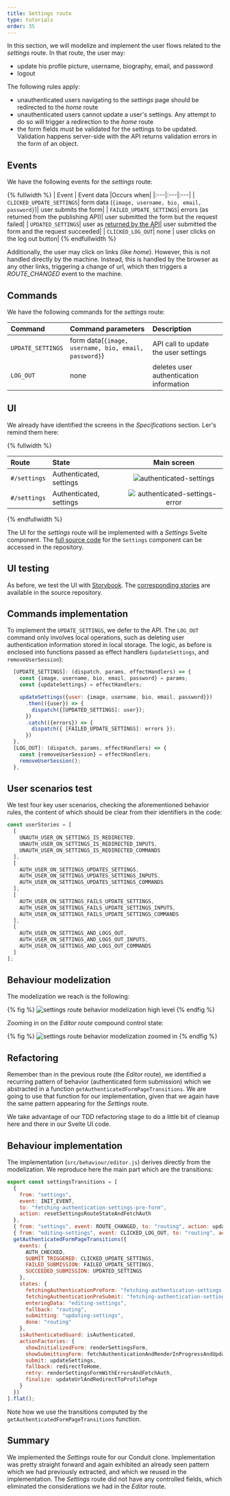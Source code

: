 ```yaml
---
title: Settings route 
type: tutorials
order: 35
---
```


In this section, we will modelize and implement the user flows related to the *settings* route. In that route, the user may:
- update his profile picture, username, biography, email, and password 
- logout

The following rules apply:
- unauthenticated users navigating to the *settings* page should be redirected to the *home* route
- unauthenticated users cannot update a user's settings. Any attempt to do so will trigger a redirection to the *home* route 
- the form fields must be validated for the settings to be updated. Validation happens server-side with the API returns validation errors in the form of an object.

## Events
We have the following events for the *settings* route:

{% fullwidth %}
| Event | Event data |Occurs when|
|:---|:---|:---|
| `CLICKED_UPDATE_SETTINGS`| form data (`{image, username, bio, email, password}`)| user submits the form| 
| `FAILED_UPDATE_SETTINGS`| errors (as returned from the publishing API)| user submitted the form but the request failed|
| `UPDATED_SETTINGS`| user as [returned by the API](https://github.com/gothinkster/realworld/tree/master/api#users-for-authentication)| user submitted the form and the request succeeded|
| `CLICKED_LOG_OUT`| none | user clicks on the log out button|
{% endfullwidth %}

Additionally, the user may click on links (like *home*). However, this is not handled directly by the machine. Instead, this is handled by the browser as any other links, triggering a change of url, which then triggers a *ROUTE_CHANGED* event to the machine.

## Commands
We have the following commands for the *settings* route:

| Command | Command parameters |Description|
|:---|:---|:---|
| `UPDATE_SETTINGS`| form data(`{image, username, bio, email, password}`)| API call to update the user settings| 
| `LOG_OUT`| none | deletes user authentication information|

## UI
We already have identified the screens in the *Specifications* section. Ler's remind them here:

{% fullwidth %}

|Route|State|Main screen|
|:---|:---|:---:|
|`#/settings`|Authenticated, settings|![authenticated-settings](../../images/real-world/screenshot-demo.settings.realworld.io-2019.08.06-23_10_17.png)|
|`#/settings`|Authenticated, settings|![authenticated-settings-error](../../images/real-world/screenshot-demo.settings-error.realworld.io-2019.08.06-23_12_11.png)|

{% endfullwidth %}

The UI for the *settings* route will be implemented with a *Settings* Svelte component. The [full source code](https://github.com/brucou/realworld-kingly-svelte/blob/with-settings-route/src/UI/Settings.svelte) for the `Settings` component can be accessed in the repository.

## UI testing
As before, we test the UI with [Storybook](https://storybook.js.org/). The [corresponding stories](https://github.com/brucou/realworld-kingly-svelte/tree/with-settings-route/stories) are available in the source repository.

## Commands implementation
To implement the `UPDATE_SETTINGS`, we defer to the API. The `LOG_OUT` command only involves local operations, such as deleting user authentication information stored in local storage. The logic, as before is enclosed into functions passed as effect handlers (`updateSettings`, and `removeUserSession`):

```javascript
  [UPDATE_SETTINGS]: (dispatch, params, effectHandlers) => {
    const {image, username, bio, email, password} = params;
    const {updateSettings} = effectHandlers;

    updateSettings({user: {image, username, bio, email, password}})
      .then(({user}) => {
        dispatch({[UPDATED_SETTINGS]: user});
      })
      .catch(({errors}) => {
        dispatch({ [FAILED_UPDATE_SETTINGS]: errors });
      })
  },
  [LOG_OUT]: (dispatch, params, effectHandlers) => {
    const {removeUserSession} = effectHandlers;
    removeUserSession();
  },

```

## User scenarios test
We test four key user scenarios, checking the aforementioned behavior rules, the content of which should be clear from their identifiers in the code:

```javascript
const userStories = [
  [
    UNAUTH_USER_ON_SETTINGS_IS_REDIRECTED,
    UNAUTH_USER_ON_SETTINGS_IS_REDIRECTED_INPUTS,
    UNAUTH_USER_ON_SETTINGS_IS_REDIRECTED_COMMANDS
  ],
  [
    AUTH_USER_ON_SETTINGS_UPDATES_SETTINGS,
    AUTH_USER_ON_SETTINGS_UPDATES_SETTINGS_INPUTS,
    AUTH_USER_ON_SETTINGS_UPDATES_SETTINGS_COMMANDS
  ],
  [
    AUTH_USER_ON_SETTINGS_FAILS_UPDATE_SETTINGS,
    AUTH_USER_ON_SETTINGS_FAILS_UPDATE_SETTINGS_INPUTS,
    AUTH_USER_ON_SETTINGS_FAILS_UPDATE_SETTINGS_COMMANDS
  ],
  [
    AUTH_USER_ON_SETTINGS_AND_LOGS_OUT,
    AUTH_USER_ON_SETTINGS_AND_LOGS_OUT_INPUTS,
    AUTH_USER_ON_SETTINGS_AND_LOGS_OUT_COMMANDS
  ]
];
```

## Behaviour modelization
The modelization we reach is the following:

{% fig %}
![settings route behavior modelization high level](../../graphs/real-world/realworld-routing-settings.png)
{% endfig %}

Zooming in on the *Editor route* compound control state:

{% fig %}
![settings route behavior modelization zoomed in](../../graphs/real-world/realworld-routing-settings-level-1.png)
{% endfig %}

## Refactoring
Remember than in the previous route (the *Editor* route), we identified a recurring pattern of behavior (authenticated form submission) which we abstracted in a function `getAuthenticatedFormPageTransitions`. We are going to use that function for our implementation, given that we again have the same pattern appearing for the *Settings* route.

We take advantage of our TDD refactoring stage to do a little bit of cleanup here and there in our Svelte UI code.

## Behaviour implementation
The implementation (`src/behaviour/editor.js`) derives directly from the modelization. We reproduce here the main part which are the transitions:

```javascript
export const settingsTransitions = [
  {
    from: "settings",
    event: INIT_EVENT,
    to: "fetching-authentication-settings-pre-form",
    action: resetSettingsRouteStateAndFetchAuth
  },
  { from: "settings", event: ROUTE_CHANGED, to: "routing", action: updateURL },
  { from: "editing-settings", event: CLICKED_LOG_OUT, to: "routing", action: logOutAndRedirectHome },
  getAuthenticatedFormPageTransitions({
    events: {
      AUTH_CHECKED,
      SUBMIT_TRIGGERED: CLICKED_UPDATE_SETTINGS,
      FAILED_SUBMISSION: FAILED_UPDATE_SETTINGS,
      SUCCEEDED_SUBMISSION: UPDATED_SETTINGS
    },
    states: {
      fetchingAuthenticationPreForm: "fetching-authentication-settings-pre-form",
      fetchingAuthenticationPreSubmit: "fetching-authentication-settings-pre-submit",
      enteringData: "editing-settings",
      fallback: "routing",
      submitting: "updating-settings",
      done: "routing"
    },
    isAuthenticatedGuard: isAuthenticated,
    actionFactories: {
      showInitializedForm: renderSettingsForm,
      showSubmittingForm: fetchAuthenticationAndRenderInProgressAndUpdateFormData,
      submit: updateSettings,
      fallback: redirectToHome,
      retry: renderSettingsFormWithErrorsAndFetchAuth,
      finalize: updateUrlAndRedirectToProfilePage
    }
  })
].flat();

```

Note how we use the transitions computed by the `getAuthenticatedFormPageTransitions` function.

## Summary
We implemented the *Settings* route for our Conduit clone. Implementation was pretty straight forward and again exhibited an already seen pattern which we had previously extracted, and which we reused in the implementation. The *Settings* route did not have any controlled fields, which eliminated the considerations we had in the *Editor* route.
